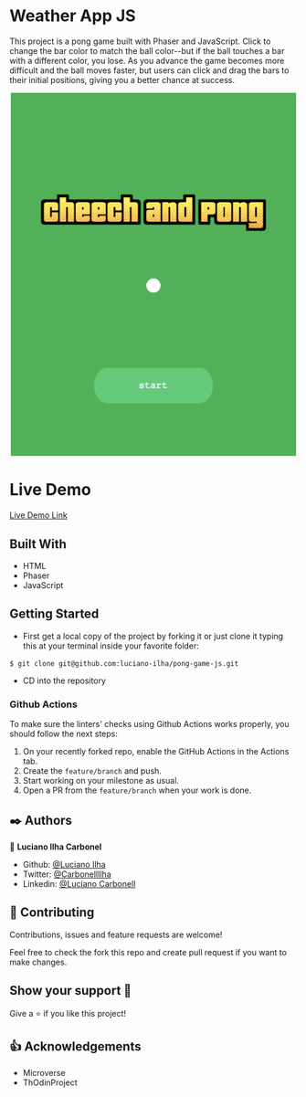 # Weather App JS

This project is a pong game built with Phaser and JavaScript. Click to change the bar color to match the ball color--but if the ball touches a bar with a different color, you lose. As you advance the game becomes more difficult and the ball moves faster, but users can click and drag the bars to their initial positions, giving you a better chance at success.

![Screenshot](images/pongscshot.png)


# Live Demo #

[Live Demo Link](https://vigilant-tereshkova-637218.netlify.app/)


## Built With

- HTML
- Phaser
- JavaScript

## Getting Started

- First get a local copy of the project by forking it or just clone it typing this at your terminal inside your favorite folder:

```
$ git clone git@github.com:luciano-ilha/pong-game-js.git
```

- CD into the repository


### Github Actions

To make sure the linters' checks using Github Actions works properly, you should follow the next steps:

1. On your recently forked repo, enable the GitHub Actions in the Actions tab.
2. Create the `feature/branch` and push.
3. Start working on your milestone as usual.
4. Open a PR from the `feature/branch` when your work is done.

## ✒️ Authors <a name = "author"></a>

👤 **Luciano Ilha Carbonel**

- Github: [@Luciano Ilha](https://github.com/luciano-ilha)
- Twitter: [@CarbonellIlha](https://twitter.com/CarbonellIlha)
- Linkedin: [@Luciano Carbonell](https://www.linkedin.com/in/luciano-carbonell/)

## 🤝 Contributing

Contributions, issues and feature requests are welcome!

Feel free to check the fork this repo and create pull request if you want to make changes.

## Show your support :muscle:

Give a ⭐️ if you like this project!

## :thumbsup: Acknowledgements

- Microverse
- ThOdinProject
